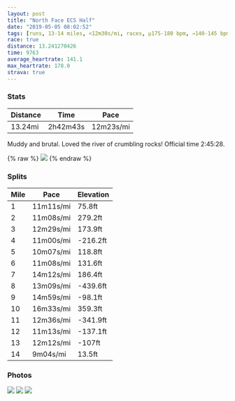 ```yaml
---
layout: post
title: "North Face ECS Half"
date: "2019-05-05 08:02:52"
tags: [runs, 13-14 miles, <12m30s/mi, races, μ175-180 bpm, →140-145 bpm]
race: true
distance: 13.241270426
time: 9763
average_heartrate: 141.1
max_heartrate: 178.0
strava: true
---
```


### Stats

| Distance | Time | Pace |
|----------|------|------|
|13.24mi|2h42m43s|12m23s/mi|

Muddy and brutal. Loved the river of crumbling rocks! Official time 2:45:28.

{% raw %}
<img src='https://maps.googleapis.com/maps/api/staticmap?maptype=roadmap&path=enc:_gc{FjerbMtUiGlCf@vCwHdCMjWbNrMt@`HrL}@rF`AjC_BjIoGtSyHxLTxTiPvUaE`U`Dy@nGpI|GPvAvBJbKmKtPPfB_GxPsCtBvC|NrHK]`IfArCdFC`GiFjKf@nGyCvFAhHoDTcD~HoDb[{B`ErAz@~EpKsGbH|A@lKvJ~CVvDrCl@dErLdJ`FdR{G`JtE~WeDlJoHlMtKxPc@fCvC`EgC`BuN_HkLaEoZkG_BSeReK~HaFv@mKbNzBgK?iUeLmWiCcCeDx@yKaD_BeCcChAy@wJ_NwIgHkNaDD{]wScCiHPyJ}MY{NqEiOKcGhC]uEbLqDhCuEYeFeE_DeLm@uXmLkRYiYwMkCh@cD|Fcg@pH&key=AIzaSyC1MId7bFpkLXNAaYhBSTb8jLyiSqzbDtM&size=800x800&markers=color:yellow|label:S|41.30944,-73.99014&markers=color:green|label:F|41.31175000000002,-73.99047000000004'>
{% endraw %}

### Splits

| Mile | Pace | Elevation |
|------|------|-----------|
|1|11m11s/mi|75.8ft|
|2|11m08s/mi|279.2ft|
|3|12m29s/mi|173.9ft|
|4|11m00s/mi|-216.2ft|
|5|10m07s/mi|118.8ft|
|6|11m08s/mi|131.6ft|
|7|14m12s/mi|186.4ft|
|8|13m09s/mi|-439.6ft|
|9|14m59s/mi|-98.1ft|
|10|16m33s/mi|359.3ft|
|11|12m36s/mi|-341.9ft|
|12|11m13s/mi|-137.1ft|
|13|12m12s/mi|-107ft|
|14|9m04s/mi|13.5ft|

### Photos
<img src='https://dgtzuqphqg23d.cloudfront.net/OjvGqiTeiHnf5QBwEBuZ0rZZQ75EdFfEvKR8ZGV8CS8-577x768.jpg'>

<img src='https://dgtzuqphqg23d.cloudfront.net/Xjzwp3SJWAqaAgqFQM0gjHg9kBvyrjxhXWCxAPd97dk-566x768.jpg'>

<img src='https://dgtzuqphqg23d.cloudfront.net/Y6vWhml8DQuf_c06o-QfwMuBca_UJ9z_f0yYZF2A0dM-576x768.jpg'>
